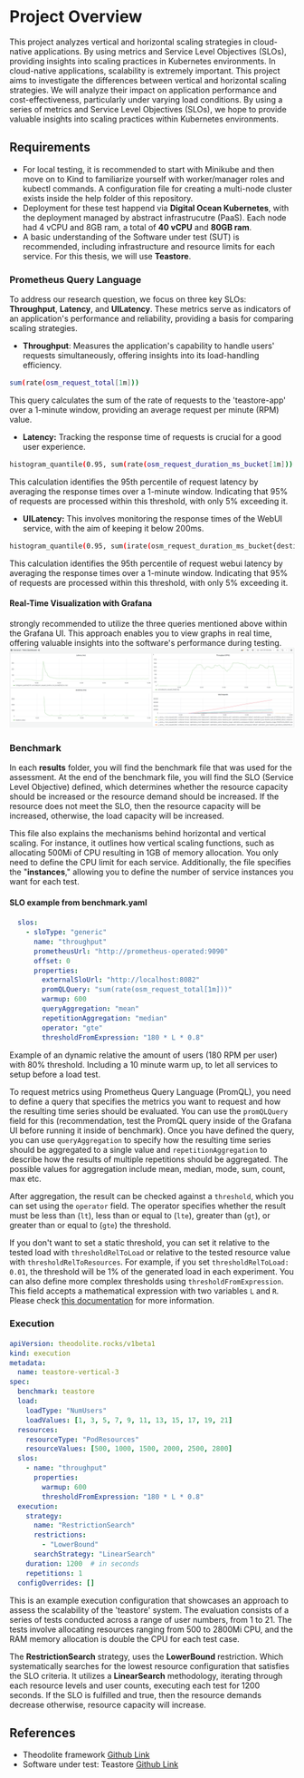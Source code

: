
# Project Overview
This project analyzes vertical and horizontal scaling strategies in cloud-native applications. By using metrics and Service Level Objectives (SLOs), providing insights into scaling practices in Kubernetes environments. In cloud-native applications, scalability is extremely important. This project aims to investigate the differences between vertical and horizontal scaling strategies. We will analyze their impact on application performance and cost-effectiveness, particularly under varying load conditions. By using a series of metrics and Service Level Objectives (SLOs), we hope to provide valuable insights into scaling practices within Kubernetes environments.

## Requirements
- For local testing, it is recommended to start with Minikube and then move on to Kind to familiarize yourself with worker/manager roles and kubectl commands. A configuration file for creating a multi-node cluster exists inside the help folder of this repository.
- Deployment for these test happend via **Digital Ocean Kubernetes**, with the deployment managed by abstract infrastrucutre (PaaS). Each node had 4 vCPU and 8GB ram, a total of **40 vCPU** and **80GB ram**.
- A basic understanding of the Software under test (SUT) is recommended, including infrastructure and resource limits for each service. For this thesis, we will use **Teastore**.
###  Prometheus Query Language 
To address our research question, we focus on three key SLOs: **Throughput**, **Latency**, and **UILatency**. These metrics serve as indicators of an application's performance and reliability, providing a basis for comparing scaling strategies.


- **Throughput**: Measures the application's capability to handle users' requests simultaneously, offering insights into its load-handling efficiency.

```sh
sum(rate(osm_request_total[1m]))
```
This query calculates the sum of the rate of requests to the 'teastore-app' over a 1-minute window, providing an average request per minute (RPM) value.

- **Latency:** Tracking the response time of requests is crucial for a good user experience. 
  
```sh
histogram_quantile(0.95, sum(rate(osm_request_duration_ms_bucket[1m])) by (le))
```
This calculation identifies the 95th percentile of request latency by averaging the response times over a 1-minute window. Indicating that 95% of requests are processed within this threshold, with only 5% exceeding it. 

- **UILatency:**  This involves monitoring the response times of the WebUI service, with the aim of keeping it below 200ms.

```sh
histogram_quantile(0.95, sum(irate(osm_request_duration_ms_bucket{destination_name='teastore_webui'}[1m])) by (le, destination_name))
``` 
This calculation identifies the 95th percentile of request webui latency by averaging the response times over a 1-minute window. Indicating that 95% of requests are processed within this threshold, with only 5% exceeding it. 

#### Real-Time Visualization with Grafana
strongly recommended to utilize the three queries mentioned above within the Grafana UI. This approach enables you to view graphs in real time, offering valuable insights into the software's performance during testing.
![Grafana](/img/grafana-3.png)



### Benchmark
In each **results** folder, you will find the benchmark file that was used for the assessment. At the end of the benchmark file, you will find the SLO (Service Level Objective) defined, which determines whether the resource capacity should be increased or the resource demand should be increased. If the resource does not meet the SLO, then the resource capacity will be increased, otherwise, the load capacity will be increased.

This file also explains the mechanisms behind horizontal and vertical scaling. For instance, it outlines how vertical scaling functions, such as allocating 500Mi of CPU resulting in 1GB of memory allocation. You only need to define the CPU limit for each service. Additionally, the file specifies the "**instances**," allowing you to define the number of service instances you want for each test.


#### SLO example from benchmark.yaml

```yaml
  slos:
    - sloType: "generic"
      name: "throughput"
      prometheusUrl: "http://prometheus-operated:9090"
      offset: 0
      properties:
        externalSloUrl: "http://localhost:8082"
        promQLQuery: "sum(rate(osm_request_total[1m]))"
        warmup: 600
        queryAggregation: "mean"
        repetitionAggregation: "median"
        operator: "gte"
        thresholdFromExpression: "180 * L * 0.8"
```
Example of an dynamic relative the amount of users (180 RPM per user) with 80% threshold. Including a 10 minute warm up, to let all services to setup before a load test.

To request metrics using Prometheus Query Language (PromQL), you need to define a query that specifies the metrics you want to request and how the resulting time series should be evaluated. You can use the `promQLQuery` field for this (recommendation, test the PromQL query inside of the Grafana UI before running it inside of benchmark). Once you have defined the query, you can use `queryAggregation` to specify how the resulting time series should be aggregated to a single value and `repetitionAggregation` to describe how the results of multiple repetitions should be aggregated. The possible values for aggregation include mean, median, mode, sum, count, max etc. 

After aggregation, the result can be checked against a `threshold`, which you can set using the `operator` field. The operator specifies whether the result must be less than (`lt`), less than or equal to (`lte`), greater than (`gt`), or greater than or equal to (`gte`) the threshold.

If you don't want to set a static threshold, you can set it relative to the tested load with `thresholdRelToLoad` or relative to the tested resource value with `thresholdRelToResources`. For example, if you set `thresholdRelToLoad: 0.01`, the threshold will be 1% of the generated load in each experiment. You can also define more complex thresholds using `thresholdFromExpression`. This field accepts a mathematical expression with two variables `L` and `R`. Please check [this documentation](https://github.dev/cau-se/theodolite/tree/main/theodolite/src/main/kotlin/rocks/theodolite/core) for more information.


### Execution
```yaml
apiVersion: theodolite.rocks/v1beta1
kind: execution
metadata:
  name: teastore-vertical-3
spec:
  benchmark: teastore
  load:
    loadType: "NumUsers"
    loadValues: [1, 3, 5, 7, 9, 11, 13, 15, 17, 19, 21]
  resources:
    resourceType: "PodResources"
    resourceValues: [500, 1000, 1500, 2000, 2500, 2800]
  slos:
    - name: "throughput"
      properties:
        warmup: 600
        thresholdFromExpression: "180 * L * 0.8"
  execution:
    strategy:
      name: "RestrictionSearch"
      restrictions:
        - "LowerBound"
      searchStrategy: "LinearSearch"
    duration: 1200  # in seconds
    repetitions: 1
  configOverrides: []
```

This is an example execution configuration that showcases an approach to assess the scalability of the 'teastore' system. The evaluation consists of a series of tests conducted across a range of user numbers, from 1 to 21. The tests involve allocating resources ranging from 500 to 2800Mi CPU, and the RAM memory allocation is double the CPU for each test case.

The **RestrictionSearch** strategy, uses the **LowerBound** restriction. Which systematically searches for the lowest resource configuration that satisfies the SLO criteria. It utilizes a **LinearSearch** methodology, iterating through each resource levels and user counts, executing each test for 1200 seconds. If the SLO is fulfilled and true, then the resource demands decrease otherwise, resource capacity will increase.

## References

- Theodolite framework [Github Link](https://github.com/SoerenHenning/theodolite)
- Software under test: Teastore [Github Link](https://github.com/SoerenHenning/TeaStore)


